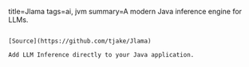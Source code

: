 title=Jlama
tags=ai, jvm
summary=A modern Java inference engine for LLMs.
~~~~~~

[Source](https://github.com/tjake/Jlama)

Add LLM Inference directly to your Java application.


